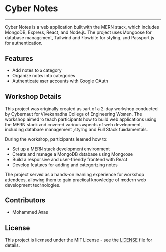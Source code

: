 # Cyber Notes
---
Cyber Notes is a web application built with the MERN stack, which includes MongoDB, Express, React, and Node.js. The project uses Mongoose for database management, Tailwind and Flowbite for styling, and Passport.js for authentication.

## Features

- Add notes to a category
- Organize notes into categories
- Authenticate user accounts with Google OAuth

## Workshop Details

This project was originally created as part of a 2-day workshop conducted by Cybernaut for Vivekanadha College of Engineering Women. The workshop aimed to teach participants how to build web applications using the MERN stack and covered various aspects of web development, including database management ,styling and Full Stack fundamentals.

During the workshop, participants learned how to:

- Set up a MERN stack development environment
- Create and manage a MongoDB database using Mongoose
- Build a responsive and user-friendly frontend with React
- Develop features for adding and categorizing notes

The project served as a hands-on learning experience for workshop attendees, allowing them to gain practical knowledge of modern web development technologies.

## Contributors

- Mohammed Anas

## License

This project is licensed under the MIT License - see the [LICENSE](https://github.com/anasmohammed361/mern-workshop/blob/main/LICENSE) file for details.